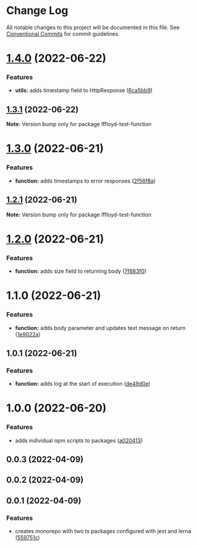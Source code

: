 # Change Log

All notable changes to this project will be documented in this file.
See [Conventional Commits](https://conventionalcommits.org) for commit guidelines.

# [1.4.0](https://github.com/lffloyd/lerna-test/compare/lffloyd-test-function@1.3.1...lffloyd-test-function@1.4.0) (2022-06-22)


### Features

* **utils:** adds timestamp field to HttpResponse ([6ca5bb9](https://github.com/lffloyd/lerna-test/commit/6ca5bb93f37948e7aae1aa162755b822d85f230a))





## [1.3.1](https://github.com/lffloyd/lerna-test/compare/lffloyd-test-function@1.3.0...lffloyd-test-function@1.3.1) (2022-06-22)

**Note:** Version bump only for package lffloyd-test-function





# [1.3.0](https://github.com/lffloyd/lerna-test/compare/lffloyd-test-function@1.2.1...lffloyd-test-function@1.3.0) (2022-06-21)


### Features

* **function:** adds timestamps to error responses ([2f56f8a](https://github.com/lffloyd/lerna-test/commit/2f56f8adbd006564c695ab9db10a26875576472d))





## [1.2.1](https://github.com/lffloyd/lerna-test/compare/lffloyd-test-function@1.2.0...lffloyd-test-function@1.2.1) (2022-06-21)

**Note:** Version bump only for package lffloyd-test-function





# [1.2.0](https://github.com/lffloyd/lerna-test/compare/lffloyd-test-function@1.1.0...lffloyd-test-function@1.2.0) (2022-06-21)


### Features

* **function:** adds size field to returning body ([7f883f0](https://github.com/lffloyd/lerna-test/commit/7f883f0e35d438e94eba2f7a697d803fecba7df9))





# 1.1.0 (2022-06-21)


### Features

* **function:** adds body parameter and updates text message on return ([1e9022a](https://github.com/lffloyd/lerna-test/commit/1e9022a32a6a09ef68cd5531ae4b879761acacce))



## 1.0.1 (2022-06-21)


### Features

* **function:** adds log at the start of execution ([de49d0e](https://github.com/lffloyd/lerna-test/commit/de49d0ee6a1aa9d1d0a1c6a69367f58e7f4e2b88))



# 1.0.0 (2022-06-20)


### Features

* adds individual npm scripts to packages ([a020413](https://github.com/lffloyd/lerna-test/commit/a020413d43a5a8f4e669e7dec703c9cbdbbbb9b3))



## 0.0.3 (2022-04-09)



## 0.0.2 (2022-04-09)



## 0.0.1 (2022-04-09)


### Features

* creates monorepo with two ts packages configured with jest and lerna ([559751c](https://github.com/lffloyd/lerna-test/commit/559751cdae6d9ddadc8400e0248551bc4e988065))
